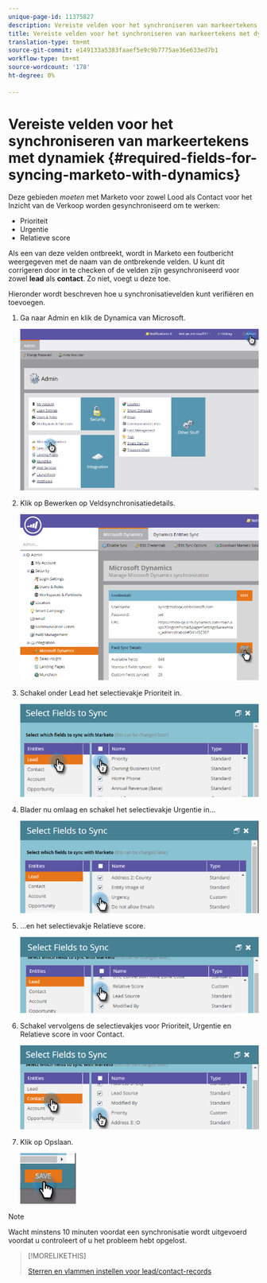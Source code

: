 ```yaml
---
unique-page-id: 11375827
description: Vereiste velden voor het synchroniseren van markeertekens met dynamiek - Marketo Docs - Productdocumentatie
title: Vereiste velden voor het synchroniseren van markeertekens met dynamiek
translation-type: tm+mt
source-git-commit: e149133a5383faaef5e9c9b7775ae36e633ed7b1
workflow-type: tm+mt
source-wordcount: '178'
ht-degree: 0%

---
```



# Vereiste velden voor het synchroniseren van markeertekens met dynamiek {#required-fields-for-syncing-marketo-with-dynamics}

Deze gebieden *moeten* met Marketo voor zowel Lood als Contact voor het Inzicht van de Verkoop worden gesynchroniseerd om te werken:

* Prioriteit
* Urgentie
* Relatieve score

Als een van deze velden ontbreekt, wordt in Marketo een foutbericht weergegeven met de naam van de ontbrekende velden. U kunt dit corrigeren door in te checken of de velden zijn gesynchroniseerd voor zowel **lead** als **contact**. Zo niet, voegt u deze toe.

Hieronder wordt beschreven hoe u synchronisatievelden kunt verifiëren en toevoegen.

1. Ga naar Admin en klik de Dynamica van Microsoft.

   ![](assets/image2015-10-9-9-3a50-3a9.png)

1. Klik op Bewerken op Veldsynchronisatiedetails.

   ![](assets/image2015-10-9-9-3a52-3a23.png)

1. Schakel onder Lead het selectievakje Prioriteit in.

   ![](assets/image2016-6-8-13-3a33-3a50.png)

1. Blader nu omlaag en schakel het selectievakje Urgentie in...

   ![](assets/image2016-6-8-13-3a35-3a22.png)

1. ...en het selectievakje Relatieve score.

   ![](assets/image2016-6-8-13-3a36-3a1.png)

1. Schakel vervolgens de selectievakjes voor Prioriteit, Urgentie en Relatieve score in voor Contact.

   ![](assets/image2016-6-8-13-3a36-3a36.png)

1. Klik op Opslaan.

   ![](assets/image2016-6-8-13-3a41-3a27.png)

>[!NOTE]
>
>Wacht minstens 10 minuten voordat een synchronisatie wordt uitgevoerd voordat u controleert of u het probleem hebt opgelost.

>[!MORELIKETHIS]
>
>[Sterren en vlammen instellen voor lead/contact-records](http://docs.marketo.com/x/BICMAg)

